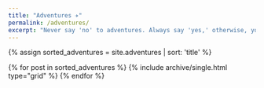 ```yaml
---
title: "Adventures ✈️"
permalink: /adventures/
excerpt: "Never say 'no' to adventures. Always say 'yes,' otherwise, you'll lead a very dull life."
---
```


{% assign sorted_adventures = site.adventures | sort: 'title' %}

<div class="grid__wrapper">
  {% for post in sorted_adventures %}
    {% include archive/single.html type="grid" %}
  {% endfor %}
</div>